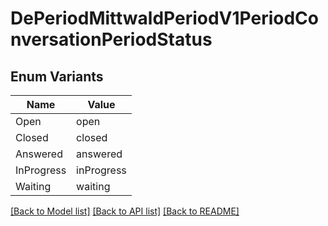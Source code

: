 # DePeriodMittwaldPeriodV1PeriodConversationPeriodStatus

## Enum Variants

| Name | Value |
|---- | -----|
| Open | open |
| Closed | closed |
| Answered | answered |
| InProgress | inProgress |
| Waiting | waiting |


[[Back to Model list]](../README.md#documentation-for-models) [[Back to API list]](../README.md#documentation-for-api-endpoints) [[Back to README]](../README.md)


